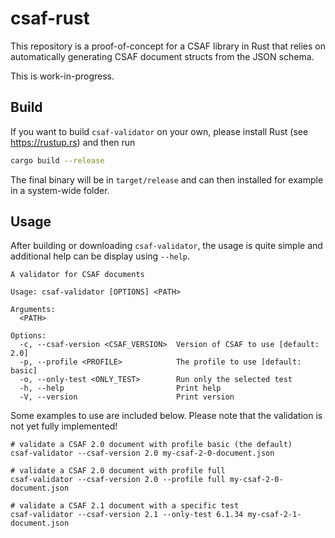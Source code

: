 # csaf-rust

This repository is a proof-of-concept for a CSAF library in Rust that relies on automatically generating CSAF document structs from the JSON schema.

This is work-in-progress.

## Build

If you want to build `csaf-validator` on your own, please install Rust (see https://rustup.rs) and then run

```bash
cargo build --release
```

The final binary will be in `target/release` and can then installed for example in a system-wide folder.

## Usage

After building or downloading `csaf-validator`, the usage is quite simple and additional help can be display using `--help`.

```
A validator for CSAF documents

Usage: csaf-validator [OPTIONS] <PATH>

Arguments:
  <PATH>  

Options:
  -c, --csaf-version <CSAF_VERSION>  Version of CSAF to use [default: 2.0]
  -p, --profile <PROFILE>            The profile to use [default: basic]
  -o, --only-test <ONLY_TEST>        Run only the selected test
  -h, --help                         Print help
  -V, --version                      Print version
```

Some examples to use are included below. Please note that the validation is not yet fully implemented!

```
# validate a CSAF 2.0 document with profile basic (the default)
csaf-validator --csaf-version 2.0 my-csaf-2-0-document.json

# validate a CSAF 2.0 document with profile full
csaf-validator --csaf-version 2.0 --profile full my-csaf-2-0-document.json

# validate a CSAF 2.1 document with a specific test
csaf-validator --csaf-version 2.1 --only-test 6.1.34 my-csaf-2-1-document.json
```
